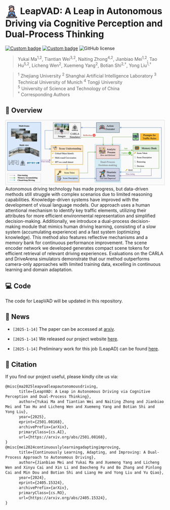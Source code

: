 
# <img src="assets/figures/leap.png" alt="icon" style="width: 40px; height: 40px; vertical-align: middle;"> LeapVAD: A Leap in Autonomous Driving via Cognitive Perception and Dual-Process Thinking

[![Custom badge](https://img.shields.io/badge/Arxiv-pdf-8A2BE2?logo=arxiv)](https://arxiv.org/abs/2501.08168) [![Custom badge](https://img.shields.io/badge/Project-page-green?logo=document)](https://pjlab-adg.github.io/LeapVAD/) ![GitHub license](https://img.shields.io/badge/License-Apache--2.0-red)


> Yukai Ma<sup>1,2</sup>, Tiantian Wei<sup>3,2</sup>, Naiting Zhong<sup>4,2</sup>, Jianbiao Mei<sup>1,2</sup>, Tao Hu<sup>5,2</sup>, Licheng Wen<sup>2</sup>, Xuemeng Yang<sup>2</sup>, Botian Shi<sup>2,†</sup>, Yong Liu<sup>1,†</sup>

> <sup>1</sup> Zhejiang University <sup>2</sup> Shanghai Artificial Intelligence Laboratory <sup>3</sup> Technical University of Munich <sup>4</sup> Tongji University<br> <sup>5</sup> University of Science and Technology of China <br>
> <sup>†</sup> Corresponding Authors

## 🎯 Overview
<div style="text-align:center;">
  <img src="assets/figures/brief_pipeline.jpg" alt="pipeline" width="600">
</div>
Autonomous driving technology has made progress, but data-driven methods still struggle with complex scenarios due to limited reasoning capabilities. Knowledge-driven systems have improved with the development of visual language models. Our approach uses a human attentional mechanism to identify key traffic elements, utilizing their attributes for more efficient environmental representation and simplified decision-making.
Additionally, we introduce a dual-process decision-making module that mimics human driving learning, consisting of a slow system (accumulating experience) and a fast system (optimizing knowledge). This method also features reflective mechanisms and a memory bank for continuous performance improvement.
The scene encoder network we developed generates compact scene tokens for efficient retrieval of relevant driving experiences. Evaluations on the CARLA and DriveArena simulators demonstrate that our method outperforms camera-only approaches with limited training data, excelling in continuous learning and domain adaptation.

## 💻 Code
The code for LeapVAD will be updated in this repository.

## 📖 News

- `[2025-1-14]` The paper can be accessed at [arxiv](https://arxiv.org/abs/2501.08168).

- `[2025-1-14]` We released our project website [here](https://pjlab-adg.github.io/LeapVAD/).

- `[2025-1-14]` Preliminary work for this job (LeapAD) can be found [here](https://github.com/PJLab-ADG/LeapAD).





## 🔖 Citation

If you find our project useful, please kindly cite us via:

```bibtext
@misc{ma2025leapvadleapautonomousdriving,
      title={LeapVAD: A Leap in Autonomous Driving via Cognitive Perception and Dual-Process Thinking}, 
      author={Yukai Ma and Tiantian Wei and Naiting Zhong and Jianbiao Mei and Tao Hu and Licheng Wen and Xuemeng Yang and Botian Shi and Yong Liu},
      year={2025},
      eprint={2501.08168},
      archivePrefix={arXiv},
      primaryClass={cs.AI},
      url={https://arxiv.org/abs/2501.08168}, 
}
@misc{mei2024continuouslylearningadaptingimproving,
      title={Continuously Learning, Adapting, and Improving: A Dual-Process Approach to Autonomous Driving}, 
      author={Jianbiao Mei and Yukai Ma and Xuemeng Yang and Licheng Wen and Xinyu Cai and Xin Li and Daocheng Fu and Bo Zhang and Pinlong Cai and Min Dou and Botian Shi and Liang He and Yong Liu and Yu Qiao},
      year={2024},
      eprint={2405.15324},
      archivePrefix={arXiv},
      primaryClass={cs.RO},
      url={https://arxiv.org/abs/2405.15324}, 
}
